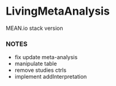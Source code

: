 # LivingMetaAnalysis
MEAN.io stack version


### NOTES
- fix update meta-analysis
- manipulate table
- remove studies ctrls
- implement addInterpretation
